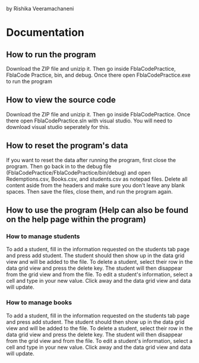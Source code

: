 by Rishika Veeramachaneni
# Documentation
## How to run the program
Download the ZIP file and unizip it. Then go inside FblaCodePractice, FblaCode Practice, bin, and debug. Once there open FblaCodePractice.exe to run the program
## How to view the source code
Download the ZIP file and unizip it. Then go inside FblaCodePractice. Once there open FblaCodePractice.sln with visual studio. You will need to download visual studio seperately for this. 
## How to reset the program's data
If you want to reset the data after running the program, first close the program. Then go back in to the debug file (FblaCodePractice/FblaCodePractice/bin/debug) and open Redemptions.csv, Books.csv, and students.csv as notepad files. Delete all content aside from the headers and make sure you don't leave any blank spaces. Then save the files, close them, and run the program again.
## How to use the program (Help can also be found on the help page within the program)
### How to manage students
To add a student, fill in the information requested on the students tab page and press add student. The student should then show up in the data grid view and will be added to the file. 
To delete a student, select their row in the data grid view and press the delete key. The student will then disappear from the grid view and from the file.
To edit a student's information, select a cell and type in your new value. Click away and the data grid view and data will update.
### How to manage books
To add a student, fill in the information requested on the students tab page and press add student. The student should then show up in the data grid view and will be added to the file. 
To delete a student, select their row in the data grid view and press the delete key. The student will then disappear from the grid view and from the file.
To edit a student's information, select a cell and type in your new value. Click away and the data grid view and data will update. 
